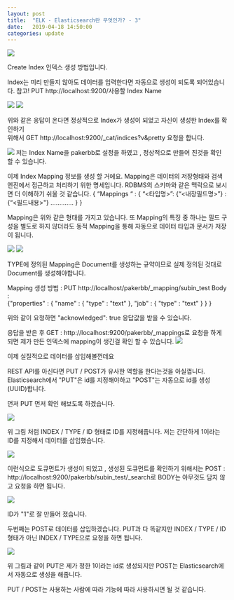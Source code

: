 ```yaml
---
layout: post
title:  "ELK - Elasticsearch란 무엇인가? - 3"
date:   2019-04-18 14:50:00
categories: update
---
```

<img src="{{ site.baseurl }}/images/elastic.jpg">

Create Index 인덱스 생성 방법입니다.

Index는 미리 만들지 않아도 데이터를 입력한다면 자동으로 생성이 되도록 되어있습니다. 참고!
PUT http://localhost:9200/사용할 Index Name

<img src="{{ site.baseurl }}/images/1.png">

<img src="{{ site.baseurl }}/images/2.png">

위와 같은 응답이 온다면 정상적으로 Index가 생성이 되었고 자신이 생성한 Index를 확인하기 <br/>
위해서 GET http://localhost:9200/_cat/indices?v&pretty 요청을 합니다. 

<img src="{{ site.baseurl }}/images/3.png">
저는 Index Name을 pakerbb로 설정을 하였고 , 정상적으로 만들어 진것을 확인 할 수 있습니다.

이제 Index Mapping 정보를 생성 할 거에요.  Mapping은 데이터의 저장형태와 검색엔진에서 접근하고 처리하기 위한 명세입니다.
RDBMS의 스키마와 같은 맥락으로 보시면 더 이해하기 쉬울 것 같습니다.
  { “Mappings “ :
         { “<타입명>”:
                {“<내장필드명>”} :
                         {“<필드내용>"}
                 ………….
         }
  }

Mapping은 위와 같은 형태를 가지고 있습니다. 또 Mapping의 특징 중 하나는 필드 구성을 별도로 하지 않더라도 동적 Mapping을 통해 자동으로 데이터 타입과 문서가 저장이 됩니다.

<img src="{{ site.baseurl }}/images/4.png">

<img src="{{ site.baseurl }}/images/5.png">

TYPE에 정의된 Mapping은 Document를 생성하는 규약이므로 실제 정의된 것대로 Document를 생성해야합니다.

Mapping 생성 방법 : PUT http://localhost/pakerbb/_mapping/subin_test
Body :      
{"properties" : {
    "name" : {
      "type" : "text"
    },
      "job" : {
        "type" : "text"
      }
    }
  }

  위와 같이 요청하면 "acknowledged": true 응답값을 받을 수 있습니다. 

 응답을 받은 후 GET : http://localhost:9200/pakerbb/_mappings로 요청을 하게 되면 제가 만든 인덱스에 mapping이 생긴걸 확인 할 수 있습니다.
 <img src="{{ site.baseurl }}/images/6.png">

이제 실질적으로 데이터를 삽입해볼껀데요

REST API를 아신다면 PUT / POST가 유사한 역할을 한다는것을 아실껍니다. Elasticsearch에서 "PUT"은 id를 지정해야하고 "POST"는 자동으로 id를 생성 (UUID)합니다.

먼저 PUT 먼저 확인 해보도록 하겠습니다.

<img src="{{ site.baseurl }}/images/7.png">

위 그림 처럼 INDEX / TYPE / ID 형태로 ID를 지정해줍니다. 저는 간단하게 1이라는 ID를 지정해서 데이터를 삽입했습니다.

<img src="{{ site.baseurl }}/images/8.png">

이런식으로 도큐먼트가 생성이 되었고 , 생성된 도큐먼트를 확인하기 위해서는  POST : http://localhost:9200/pakerbb/subin_test/_search로 BODY는 아무것도 담지 않고 요청을 하면 됩니다.


<img src="{{ site.baseurl }}/images/9.png">

ID가 "1"로 잘 만들어 졌습니다. 

두번째는 POST로 데이터를 삽입하겠습니다. PUT과 다 똑같지만 INDEX / TYPE / ID 형태가 아닌 INDEX / TYPE으로 요청을 하면 됩니다.

<img src="{{ site.baseurl }}/images/10.png">


위 그림과 같이 PUT은 제가 정한 1이라는 id로 생성되지만 POST는 Elasticsearch에서 자동으로 생성을 해줍니다.

PUT / POST는 사용하는 사람에 따라 기능에 따라 사용하시면 될 것 같습니다.